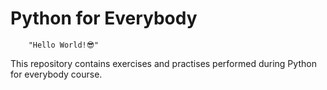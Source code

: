 # Python for Everybody

        "Hello World!😎"
This repository contains exercises and practises performed during Python for everybody course.